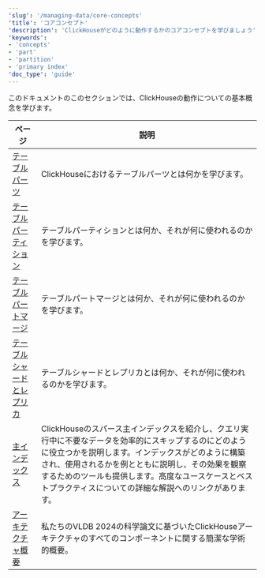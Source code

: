 ```yaml
---
'slug': '/managing-data/core-concepts'
'title': 'コアコンセプト'
'description': 'ClickHouseがどのように動作するかのコアコンセプトを学びましょう'
'keywords':
- 'concepts'
- 'part'
- 'partition'
- 'primary index'
'doc_type': 'guide'
---
```


このドキュメントのこのセクションでは、ClickHouseの動作についての基本概念を学びます。

| ページ                                         | 説明                                                                                                                                                                                                           |
|----------------------------------------------|-----------------------------------------------------------------------------------------------------------------------------------------------------------------------------------------------------------------------|
| [テーブルパーツ](./parts.md)                        | ClickHouseにおけるテーブルパーツとは何かを学びます。                                                                                                                                                                             |
| [テーブルパーティション](./partitions.mdx)             | テーブルパーティションとは何か、それが何に使われるのかを学びます。                                                                                                                                                           |
| [テーブルパートマージ](./merges.mdx)                | テーブルパートマージとは何か、それが何に使われるのかを学びます。                                                                                                                                                          |
| [テーブルシャードとレプリカ](./shards.mdx)        | テーブルシャードとレプリカとは何か、それが何に使われるのかを学びます。                                                                                                                                                  |
| [主インデックス](./primary-indexes.mdx)         | ClickHouseのスパース主インデックスを紹介し、クエリ実行中に不要なデータを効率的にスキップするのにどのように役立つかを説明します。インデックスがどのように構築され、使用されるかを例とともに説明し、その効果を観察するためのツールも提供します。高度なユースケースとベストプラクティスについての詳細な解説へのリンクがあります。 |
| [アーキテクチャ概要](./academic_overview.mdx) | 私たちのVLDB 2024の科学論文に基づいたClickHouseアーキテクチャのすべてのコンポーネントに関する簡潔な学術的概要。                                                                                                |
